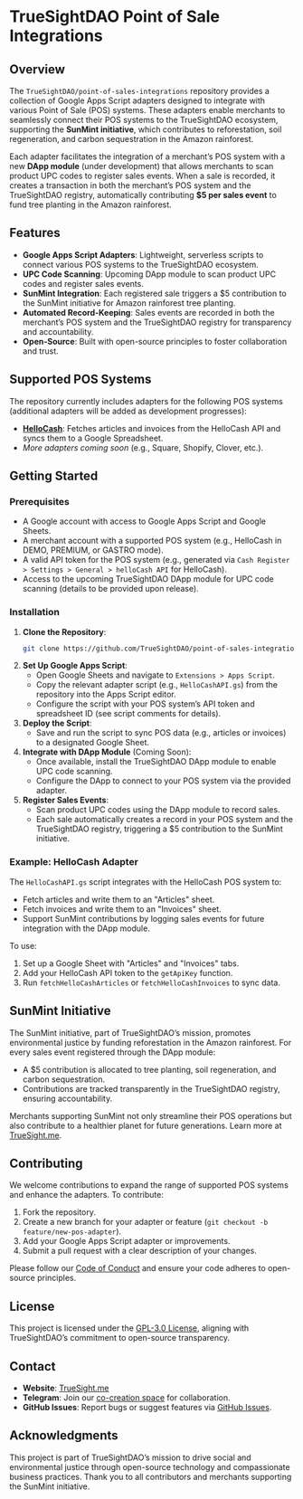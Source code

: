 # TrueSightDAO Point of Sale Integrations

## Overview

The `TrueSightDAO/point-of-sales-integrations` repository provides a collection of Google Apps Script adapters designed to integrate with various Point of Sale (POS) systems. These adapters enable merchants to seamlessly connect their POS systems to the TrueSightDAO ecosystem, supporting the **SunMint initiative**, which contributes to reforestation, soil regeneration, and carbon sequestration in the Amazon rainforest.

Each adapter facilitates the integration of a merchant’s POS system with a new **DApp module** (under development) that allows merchants to scan product UPC codes to register sales events. When a sale is recorded, it creates a transaction in both the merchant’s POS system and the TrueSightDAO registry, automatically contributing **$5 per sales event** to fund tree planting in the Amazon rainforest.

## Features

- **Google Apps Script Adapters**: Lightweight, serverless scripts to connect various POS systems to the TrueSightDAO ecosystem.
- **UPC Code Scanning**: Upcoming DApp module to scan product UPC codes and register sales events.
- **SunMint Integration**: Each registered sale triggers a $5 contribution to the SunMint initiative for Amazon rainforest tree planting.
- **Automated Record-Keeping**: Sales events are recorded in both the merchant’s POS system and the TrueSightDAO registry for transparency and accountability.
- **Open-Source**: Built with open-source principles to foster collaboration and trust.

## Supported POS Systems

The repository currently includes adapters for the following POS systems (additional adapters will be added as development progresses):

- **[HelloCash](https://myhellocash.com/)**: Fetches articles and invoices from the HelloCash API and syncs them to a Google Spreadsheet.
- *More adapters coming soon* (e.g., Square, Shopify, Clover, etc.).

## Getting Started

### Prerequisites
- A Google account with access to Google Apps Script and Google Sheets.
- A merchant account with a supported POS system (e.g., HelloCash in DEMO, PREMIUM, or GASTRO mode).
- A valid API token for the POS system (e.g., generated via `Cash Register > Settings > General > helloCash API` for HelloCash).
- Access to the upcoming TrueSightDAO DApp module for UPC code scanning (details to be provided upon release).

### Installation
1. **Clone the Repository**:
   ```bash
   git clone https://github.com/TrueSightDAO/point-of-sales-integrations.git
   ```
2. **Set Up Google Apps Script**:
   - Open Google Sheets and navigate to `Extensions > Apps Script`.
   - Copy the relevant adapter script (e.g., `HelloCashAPI.gs`) from the repository into the Apps Script editor.
   - Configure the script with your POS system’s API token and spreadsheet ID (see script comments for details).
3. **Deploy the Script**:
   - Save and run the script to sync POS data (e.g., articles or invoices) to a designated Google Sheet.
4. **Integrate with DApp Module** (Coming Soon):
   - Once available, install the TrueSightDAO DApp module to enable UPC code scanning.
   - Configure the DApp to connect to your POS system via the provided adapter.
5. **Register Sales Events**:
   - Scan product UPC codes using the DApp module to record sales.
   - Each sale automatically creates a record in your POS system and the TrueSightDAO registry, triggering a $5 contribution to the SunMint initiative.

### Example: HelloCash Adapter
The `HelloCashAPI.gs` script integrates with the HelloCash POS system to:
- Fetch articles and write them to an "Articles" sheet.
- Fetch invoices and write them to an "Invoices" sheet.
- Support SunMint contributions by logging sales events for future integration with the DApp module.

To use:
1. Set up a Google Sheet with "Articles" and "Invoices" tabs.
2. Add your HelloCash API token to the `getApiKey` function.
3. Run `fetchHelloCashArticles` or `fetchHelloCashInvoices` to sync data.

## SunMint Initiative

The SunMint initiative, part of TrueSightDAO’s mission, promotes environmental justice by funding reforestation in the Amazon rainforest. For every sales event registered through the DApp module:
- A $5 contribution is allocated to tree planting, soil regeneration, and carbon sequestration.
- Contributions are tracked transparently in the TrueSightDAO registry, ensuring accountability.

Merchants supporting SunMint not only streamline their POS operations but also contribute to a healthier planet for future generations. Learn more at [TrueSight.me](https://www.truesight.me/).[](https://www.truesight.me/)

## Contributing

We welcome contributions to expand the range of supported POS systems and enhance the adapters. To contribute:
1. Fork the repository.
2. Create a new branch for your adapter or feature (`git checkout -b feature/new-pos-adapter`).
3. Add your Google Apps Script adapter or improvements.
4. Submit a pull request with a clear description of your changes.

Please follow our [Code of Conduct](CODE_OF_CONDUCT.md) and ensure your code adheres to open-source principles.

## License

This project is licensed under the [GPL-3.0 License](LICENSE), aligning with TrueSightDAO’s commitment to open-source transparency.

## Contact

- **Website**: [TrueSight.me](https://www.truesight.me/)
- **Telegram**: Join our [co-creation space](https://t.me/TrueSightDAO) for collaboration.
- **GitHub Issues**: Report bugs or suggest features via [GitHub Issues](https://github.com/TrueSightDAO/point-of-sales-integrations/issues).

## Acknowledgments

This project is part of TrueSightDAO’s mission to drive social and environmental justice through open-source technology and compassionate business practices. Thank you to all contributors and merchants supporting the SunMint initiative.